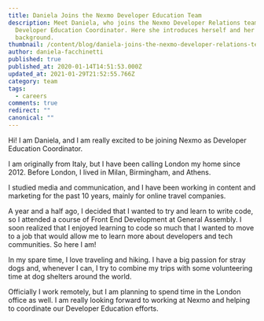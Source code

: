 ```yaml
---
title: Daniela Joins the Nexmo Developer Education Team
description: Meet Daniela, who joins the Nexmo Developer Relations team as a
  Developer Education Coordinator. Here she introduces herself and her
  background.
thumbnail: /content/blog/daniela-joins-the-nexmo-developer-relations-team-dr/city-731219_1920-1.jpg
author: daniela-facchinetti
published: true
published_at: 2020-01-14T14:51:53.000Z
updated_at: 2021-01-29T21:52:55.766Z
category: team
tags:
  - careers
comments: true
redirect: ""
canonical: ""
---
```

Hi! I am Daniela, and I am really excited to be joining Nexmo as Developer Education Coordinator.

I am originally from Italy, but I have been calling London my home since 2012. Before London, I lived in Milan, Birmingham, and Athens.

I studied media and communication, and I have been working in content and marketing for the past 10 years, mainly for online travel companies.

A year and a half ago, I decided that I wanted to try and learn to write code, so I attended a course of Front End Development at General Assembly. I soon realized that I enjoyed learning to code so much that I wanted to move to a job that would allow me to learn more about developers and tech communities. So here I am!

In my spare time, I love traveling and hiking. I have a big passion for stray dogs and, whenever I can, I try to combine my trips with some volunteering time at dog shelters around the world.

Officially I work remotely, but I am planning to spend time in the London office as well. I am really looking forward to working at Nexmo and helping to coordinate our Developer Education efforts.
